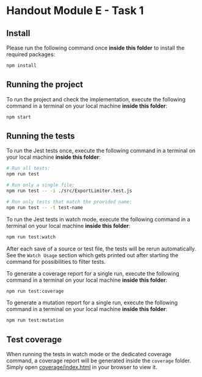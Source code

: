 # Handout Module E - Task 1

## Install

Please run the following command once **inside this folder** to install the required packages:
```bash
npm install
```

## Running the project

To run the project and check the implementation, execute the following command in a terminal on your local machine **inside this folder**:
```bash
npm start
```

## Running the tests

To run the Jest tests once, execute the following command in a terminal on your local machine **inside this folder**:
```bash
# Run all tests:
npm run test

# Run only a single file:
npm run test -- -i ./src/ExportLimiter.test.js

# Run only tests that match the provided name:
npm run test -- -t test-name
```

To run the Jest tests in watch mode, execute the following command in a terminal on your local machine **inside this folder**:
```bash
npm run test:watch
```
After each save of a source or test file, the tests will be rerun automatically.
See the `Watch Usage` section which gets printed out after starting the command for possibilities to filter tests.

To generate a coverage report for a single run, execute the following command in a terminal on your local machine **inside this folder**:
```bash
npm run test:coverage
```

To generate a mutation report for a single run, execute the following command in a terminal on your local machine **inside this folder**:
```bash
npm run test:mutation
```

## Test coverage

When running the tests in watch mode or the dedicated coverage command, a coverage report will be generated inside the `coverage` folder.
Simply open [coverage/index.html](./coverage/index.html) in your browser to view it.
